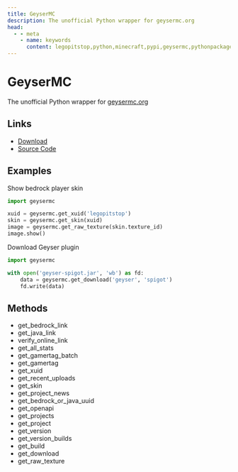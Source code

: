 ```yaml
---
title: GeyserMC
description: The unofficial Python wrapper for geysermc.org
head:
  - - meta
    - name: keywords
      content: legopitstop,python,minecraft,pypi,geysermc,pythonpackage
---
```


# GeyserMC

The unofficial Python wrapper for [geysermc.org](https://geysermc.org)

## Links

- [Download](https://github.com/legopitstop/geysermc/releases)
- [Source Code](https://github.com/legopitstop/geysermc)

## Examples

Show bedrock player skin

```Python
import geysermc

xuid = geysermc.get_xuid('legopitstop')
skin = geysermc.get_skin(xuid)
image = geysermc.get_raw_texture(skin.texture_id)
image.show()
```

Download Geyser plugin

```Python
import geysermc

with open('geyser-spigot.jar', 'wb') as fd:
    data = geysermc.get_download('geyser', 'spigot')
    fd.write(data)
```

## Methods

- get_bedrock_link
- get_java_link
- verify_online_link
- get_all_stats
- get_gamertag_batch
- get_gamertag
- get_xuid
- get_recent_uploads
- get_skin
- get_project_news
- get_bedrock_or_java_uuid
- get_openapi
- get_projects
- get_project
- get_version
- get_version_builds
- get_build
- get_download
- get_raw_texture
